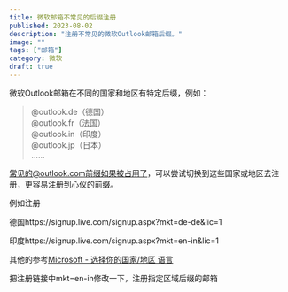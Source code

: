 ```yaml
---
title: 微软邮箱不常见的后缀注册
published: 2023-08-02
description: "注册不常见的微软Outlook邮箱后缀。"
image: ""
tags: ["邮箱"]
category: 微软
draft: true
---
```

微软Outlook邮箱在不同的国家和地区有特定后缀，例如：

>@outlook.de（德国）<br>
>@outlook.fr（法国）<br>
>@outlook.in（印度）<br>
>@outlook.jp（日本）<br>
>……<br>

常见的@outlook.com前缀如果被占用了，可以尝试切换到这些国家或地区去注册，更容易注册到心仪的前缀。

例如注册

德国https://signup.live.com/signup.aspx?mkt=de-de&lic=1

印度https://signup.live.com/signup.aspx?mkt=en-in&lic=1

其他的参考[Microsoft - 选择你的国家/地区 语言](http://www.microsoft.com/zh-cn/locale.aspx)

把注册链接中mkt=en-in修改一下，注册指定区域后缀的邮箱
